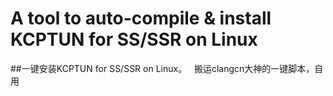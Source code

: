 A tool to auto-compile & install KCPTUN for SS/SSR on Linux
===========
##一键安装KCPTUN for SS/SSR on Linux。  
搬运clangcn大神的一键脚本，自用
